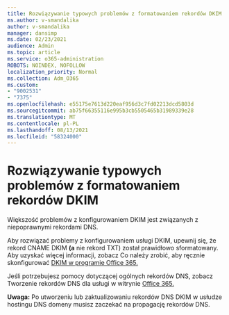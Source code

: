 ```yaml
---
title: Rozwiązywanie typowych problemów z formatowaniem rekordów DKIM
ms.author: v-smandalika
author: v-smandalika
manager: dansimp
ms.date: 02/23/2021
audience: Admin
ms.topic: article
ms.service: o365-administration
ROBOTS: NOINDEX, NOFOLLOW
localization_priority: Normal
ms.collection: Adm_O365
ms.custom:
- "9002531"
- "7375"
ms.openlocfilehash: e55175e7613d220eaf956d3c7fd02213dcd5803d
ms.sourcegitcommit: ab75f66355116e995b3cb5505465b31989339e28
ms.translationtype: MT
ms.contentlocale: pl-PL
ms.lasthandoff: 08/13/2021
ms.locfileid: "58324000"
---
```

# <a name="fix-common-problems-with-dkim-record-formatting"></a>Rozwiązywanie typowych problemów z formatowaniem rekordów DKIM

Większość problemów z konfigurowaniem DKIM jest związanych z niepoprawnymi rekordami DNS.

Aby rozwiązać problemy z konfigurowaniem usługi DKIM, upewnij się, że rekord CNAME DKIM **(a** nie rekord TXT) został prawidłowo sformatowany. Aby uzyskać więcej informacji, zobacz Co należy zrobić, aby ręcznie skonfigurować [DKIM w programie Office 365.](https://docs.microsoft.com/microsoft-365/security/office-365-security/use-dkim-to-validate-outbound-email)

Jeśli potrzebujesz pomocy dotyczącej ogólnych rekordów DNS, zobacz Tworzenie rekordów DNS dla usługi w witrynie [Office 365.](https://docs.microsoft.com/microsoft-365/admin/get-help-with-domains/create-dns-records-at-any-dns-hosting-provider)

**Uwaga:** Po utworzeniu lub zaktualizowaniu rekordów DNS DKIM w usłudze hostingu DNS domeny musisz zaczekać na propagację rekordów DNS.
